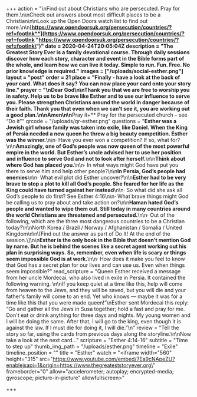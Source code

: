 +++
action = "\nFind out about Christians who are persecuted. Pray for them.\n\nCheck out answers about most difficult places to be a Christian\n\nLook up the Open Doors watch list to find out more.\n\n[**https://www.opendoorsuk.org/persecution/countries/?ref=footlnk**](https://www.opendoorsuk.org/persecution/countries/?ref=footlnk \"https://www.opendoorsuk.org/persecution/countries/?ref=footlnk\")"
date = 2020-04-24T20:05:04Z
description = "The Greatest Story Ever is a family devotional course.  Through daily sessions discover how each story, character and event in the Bible forms part of the whole, and learn how we can live it today. Simple to run. Fun. Free. No prior knowledge is required."
images = ["/uploads/social-esther.png"]
layout = "post"
order = 21
place = "Finally - have a look at the back of your card. What does it say? You can now place your card onto your story line."
prayer = "\nDear God\n\nThank you that we are free to worship you in safety. Help us to be brave like Esther and to use our influence to serve you. Please strengthen Christians around the world in danger because of their faith. Thank you that even when we can’t see it, you are working out a good plan.\n\nAmen\n\n**Pray it+** Pray for the persecuted church – see “Do it”"
qrcode = "/uploads/qr-esther.png"
questions = "**Esther was a Jewish girl whose family was taken into exile, like Daniel. When the King of Persia needed a new queen he threw a big beauty competition. Esther was the winner.**\n\n· Have you ever won a competition? If so, what for?\n\n**Amazingly, one of God’s people was now queen of the most powerful empire in the world. But Esther’s uncle advised her to use her position and influence to serve God and not to look after herself.**\n\n**Think about where God has placed you.**\n\n· In what ways might God have put you there to serve him and help other people?\n\n**In Persia, God’s people had enemies**\n\n· What evil plot did Esther uncover?\n\n**Esther had to be very brave to stop a plot to kill all God’s people. She feared for her life as the King could have turned against her instead**\n\n· So what did she ask all God’s people to do first? See Esther 4:16\n\n· What brave things might God be calling us to pray about and take action on?\n\n**Haman hated God’s people and wanted to wipe them out. Still today in many countries around the world Christians are threatened and persecuted.**\n\n· Out of the following, which are the three most dangerous countries to be a Christian today?\n\nNorth Korea / Brazil / Norway / Afghanistan / Somalia / United Kingdom\n\n\\[Find out the answer as part of Do It! At the end of the session.\\]\n\n**Esther is the only book in the Bible that doesn’t mention God by name. But he is behind the scenes like a secret agent working out his plan in surprising ways. So, remember, even when life is scary or things seem impossible God is at work.**\n\n· How does it make you feel to know that God has a secret plan for our lives and can use us. Even when things seem impossible?"
read_scripture = "Queen Esther received a message from her uncle Mordecai, who also lived in exile in Persia. It contained the following warning. \n\nIf you keep quiet at a time like this, help will come from heaven to the Jews, and they will be saved, but you will die and your father's family will come to an end. Yet who knows — maybe it was for a time like this that you were made queen!”\nEsther sent Mordecai this reply: “Go and gather all the Jews in Susa together; hold a fast and pray for me. Don't eat or drink anything for three days and nights. My young women and I will be doing the same. After that, I will go to the king, even though it is against the law. If I must die for doing it, I will die.”\n"
review = "Tell the story so far, using the cards from previous days along the storyline.\n\nNow take a look at the next card…"
scripture = "Esther 4:14-16"
subtitle = "Time to step up"
thumb_img_path = "/uploads/esther.png"
timeline = "Exile"
timeline_position = ""
title = "Esther"
watch = "<iframe width=\"560\" height=\"315\" src=\"https://www.youtube.com/embed/7Ea9cNApeZU?enablejsapi=1&origin=https://www.thegreateststoryever.org\" frameborder=\"0\" allow=\"accelerometer; autoplay; encrypted-media; gyroscope; picture-in-picture\" allowfullscreen></iframe>"

+++
